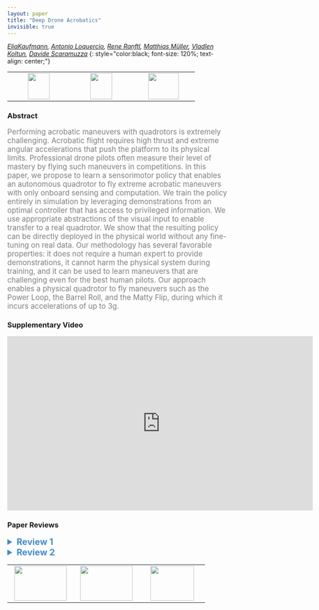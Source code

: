```yaml
---
layout: paper
title: "Deep Drone Acrobatics"
invisible: true
---
```

*[EliaKaufmann](https://kelia.github.io/), [Antonio Loquercio](https://antonilo.github.io/), [Rene Ranftl](http://), [Matthias Müller](https://matthias.pw/), [Vladlen Koltun](http://vladlen.info/), [Davide Scaramuzza](http://rpg.ifi.uzh.ch/people_scaramuzza.html)*
{: style="color:black; font-size: 120%; text-align: center;"}

<table width="30%"> <tr>
<td style="width: 20%; text-align: center;"><a href="http://www.roboticsproceedings.org/rss16/p040.pdf"><img src="{{ site.baseurl }}/images/paper_link.png"
width = "50"  height = "60"/> </a> </td>

<td style="width: 20%; text-align: center;"><a href="https://github.com/uzh-rpg/deep_drone_acrobatics"><img src="{{ site.baseurl }}/images/software_link.png"
width = "50"  height = "60"/> </a> </td>

<td style="width: 20%; text-align: center;"><a href="nan"><img src="{{ site.baseurl }}/images/pheedloop_link.png"
width = "70"  height = "60"/> </a> </td>

</tr></table>

### Abstract
<html><p style="color:gray; font-size: 120%; text-align: justified;">
Performing acrobatic maneuvers with quadrotors is extremely challenging. Acrobatic flight requires high thrust and extreme angular accelerations that push the platform to its physical limits. Professional drone pilots often measure their level of mastery by flying such maneuvers in competitions. In this paper, we propose to learn a sensorimotor policy that enables an autonomous quadrotor to fly extreme acrobatic maneuvers with only onboard sensing and computation. We train the policy entirely in simulation by leveraging demonstrations from an optimal controller that has access to privileged information. We use appropriate abstractions of the visual input to enable transfer to a real quadrotor. We show that the resulting policy can be directly deployed in the physical world without any fine-tuning on real data. Our methodology has several favorable properties: it does not require a human expert to provide demonstrations, it cannot harm the physical system during training, and it can be used to learn maneuvers that are challenging even for the best human pilots. Our approach enables a physical quadrotor to fly maneuvers such as the Power Loop, the Barrel Roll, and the Matty Flip, during which it incurs accelerations of up to 3g. 
</p></html>

### Supplementary Video
<iframe width="700" height="400" src="https://www.youtube.com/embed/2N_wKXQ6MXA " frameborder="0" allow="accelerometer; autoplay; encrypted-media; gyroscope; picture-in-picture" allowfullscreen></iframe>

### Paper Reviews
<details><summary style="font-size:20px; color:#438BCA; cursor: pointer;"><b> Review 1</b></summary>
<p style="color:gray; font-size: 120%; text-align: justified; white-space: pre-line">
This paper proposes a complete learning system which allows a drone to fly acrobatic maneuvers. It learns a sensorimotor agent purely in simulation and performs zero-shot sim-to-real transfer. Impressive results are demonstrated on a real drone. 

This paper is very well written. I was able to fully understand the paper without any difficulties. The paper has a clear technical contribution: preprocessing the raw observations to a feature representation that has smaller sim-to-real gap. This is an important contribution because sim-to-real gap is a universal problem for almost all robotic applications, and is a major obstacle that prevents the use of simulation. This paper presents an effective method, and a different perspective to bridge the gap. The paper showed successful deployment of simulation policy on a real drone and conducted thorough analysis to show the effectiveness of the proposed approach. 

The only thing that I am not confident about is the difficulty of the problem: acrobatic maneuvers for drones, because this is not my immediate research area. If the problem is indeed hard, and this is the first demonstration of such maneuvers, I would vote for acceptance of the paper.
</p> </details>

<details><summary style="font-size:20px; color:#438BCA; cursor: pointer;"><b> Review 2</b></summary>
<p style="color:gray; font-size: 120%; text-align: justified; white-space: pre-line">
The authors propose a deep learning-based approach to training acrobatic motor skills of drones. The key idea is to apply the imitation learning technique (more specifically, DAGGER) to the reference motion while abstracting the visual inputs with feature extractors. The feature extractor computes the motion of salient keypoint in the visual inputs, which would provide better state estimation to the robot. Then all the features (visual inputs, IMU, reference trajectories) are asynchronously fed to the policy network. The reference trajectory is obtained by training a “privileged expert”, which has access to all the ground-truth state information, using MPC. The framework trains the agent solely in the simulation (Gazebo) and transfers to the real world. The authors demonstrate a few agile skills on real drones (AscTec Hummingbird), including a Barrel Roll, a Power Loop, a Matty-Loop.

I am personally impressed by the results presented by this paper: it seems to be pretty agile, without suffering from the sim-to-real transfer. I’m not too familiar with the state-of-the-art in acrobatic motions of drones, but it seems to be a great contribution to have the first acrobatic motion without additional sensory inputs in the robotic community. In this sense, I’m pretty positive about this submission.

On the other hand, the main contribution of the work is the sim-to-real transfer technique using visual points, as claimed by the authors. But their feature tracker (FT) does not improve the results (tracking errors or success rates) in Table I: the drone achieves near-perfect success rates for all four tasks (btw, it seems too obvious that it cannot perform good motor skills without reference motions or IMU). Now Figure 4 provides a bit contradictory results, which are only analyzed in simulation with a specific training/testing setting. Therefore, it is not very clear whether the proposed key contribution, a sim-to-real technique, is crucial in the proposed work.

And the architecture of asynchronous policy networks seems to be standard. It extracts features from raw inputs, concatenates them into history, applies convolutional operations, and generates outputs with feedforward networks. It might not be a very significant contribution to the community.

The paper itself is very well written and reads smoothly.

I would suggest the authors adding the following reference to the paper, which also discusses the sim-to-real of aerial vehicles.
Xu, J., Du, T., Foshey, M., Li, B., Zhu, B., Schulz, A. and Matusik, W., 2019. Learning to fly: computational controller design for hybrid UAVs with reinforcement learning. ACM Transactions on Graphics (TOG), 38(4), pp.1-12.

</p> </details>

<table width="100%"><tr><td style="width: 30%; text-align: center;"><a href="{{ site.baseurl }}/program/papers/39"> <img src="{{ site.baseurl }}/images/previous_icon.png" width = "120"  height = "80"/> </a> </td>

<td style="width: 30%; text-align: center;"><a href="{{ site.baseurl }}/program/papers"> <img src="{{ site.baseurl }}/images/overview_icon.png" width = "120"  height = "80"/> </a> </td> 

<td style="width: 30%; text-align: center;"><a href="{{ site.baseurl }}/program/papers/41"> <img src="{{ site.baseurl }}/images/next_icon.png" width = "100"  height = "80"/> </a> </td> 

</tr></table>

